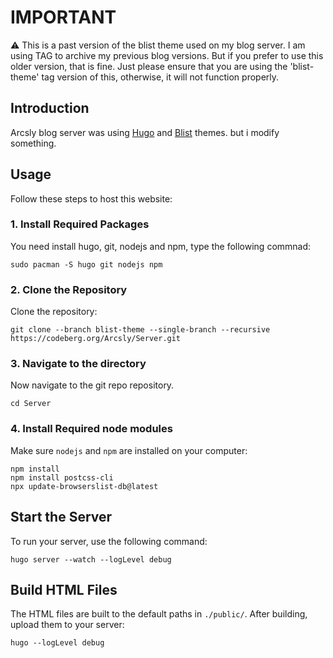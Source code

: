 # IMPORTANT

⚠️  This is a past version of the blist theme used on my blog server. I am using TAG to archive my previous blog versions. But if you prefer to use this older version, that is fine. Just please ensure that you are using the 'blist-theme' tag version of this, otherwise, it will not function properly.

## Introduction

Arcsly blog server was using [Hugo](https://gohugo.io/) and [Blist](https://blist.vercel.app/en/) themes. but i modify something.

## Usage

Follow these steps to host this website:

### 1. Install Required Packages

You need install hugo, git, nodejs and npm, type the following commnad:

```shell
sudo pacman -S hugo git nodejs npm
```

### 2. Clone the Repository

Clone the repository:

```shell
git clone --branch blist-theme --single-branch --recursive https://codeberg.org/Arcsly/Server.git
```

### 3. Navigate to the directory

Now navigate to the git repo repository.

```shell
cd Server
```

### 4. Install Required node modules

Make sure `nodejs` and `npm` are installed on your computer:

```shell
npm install
npm install postcss-cli
npx update-browserslist-db@latest
```

## Start the Server

To run your server, use the following command:

```shell
hugo server --watch --logLevel debug
```

## Build HTML Files

The HTML files are built to the default paths in `./public/`. After building, upload them to your server:

```shell
hugo --logLevel debug
```
